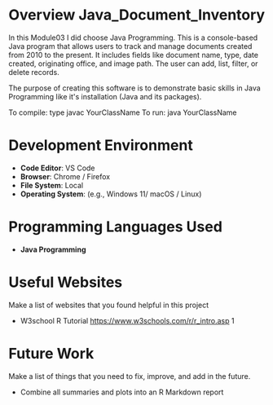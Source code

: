 # Overview Java_Document_Inventory

In this Module03 I did choose Java Programming. This is a console-based Java program that allows users to track and manage documents created from 2010 to the present. It includes fields like document name, type, date created, originating office, and image path. The user can add, list, filter, or delete records.

The purpose of creating this software is to demonstrate basic skills in Java Programming like it's installation (Java and its packages).

To compile: type javac YourClassName
To run: java YourClassName

# Development Environment

- **Code Editor**: VS Code
- **Browser**: Chrome / Firefox
- **File System**: Local
- **Operating System**: (e.g., Windows 11/ macOS / Linux)

# Programming Languages Used

- **Java Programming**

# Useful Websites

Make a list of websites that you found helpful in this project

* W3school R Tutorial https://www.w3schools.com/r/r_intro.asp
1 

# Future Work

Make a list of things that you need to fix, improve, and add in the future.
- Combine all summaries and plots into an R Markdown report